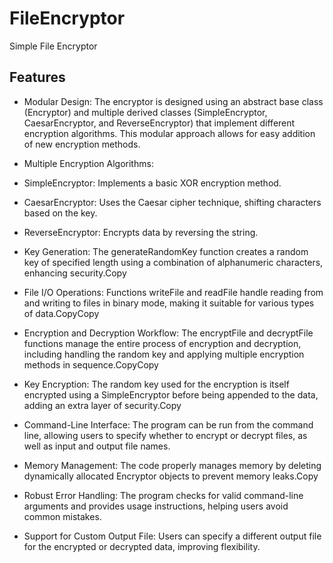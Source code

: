 # FileEncryptor
Simple File Encryptor

## Features
- Modular Design: The encryptor is designed using an abstract base class (Encryptor) and multiple derived classes (SimpleEncryptor, CaesarEncryptor, and ReverseEncryptor) that implement different encryption algorithms. This modular approach allows for easy addition of new encryption methods.

- Multiple Encryption Algorithms:

- SimpleEncryptor: Implements a basic XOR encryption method.
- CaesarEncryptor: Uses the Caesar cipher technique, shifting characters based on the key.
- ReverseEncryptor: Encrypts data by reversing the string.
- Key Generation: The generateRandomKey function creates a random key of specified length using a combination of alphanumeric characters, enhancing security.Copy

- File I/O Operations: Functions writeFile and readFile handle reading from and writing to files in binary mode, making it suitable for various types of data.CopyCopy

- Encryption and Decryption Workflow: The encryptFile and decryptFile functions manage the entire process of encryption and decryption, including handling the random key and applying multiple encryption methods in sequence.CopyCopy

- Key Encryption: The random key used for the encryption is itself encrypted using a SimpleEncryptor before being appended to the data, adding an extra layer of security.Copy

- Command-Line Interface: The program can be run from the command line, allowing users to specify whether to encrypt or decrypt files, as well as input and output file names.

- Memory Management: The code properly manages memory by deleting dynamically allocated Encryptor objects to prevent memory leaks.Copy

- Robust Error Handling: The program checks for valid command-line arguments and provides usage instructions, helping users avoid common mistakes.

- Support for Custom Output File: Users can specify a different output file for the encrypted or decrypted data, improving flexibility.
